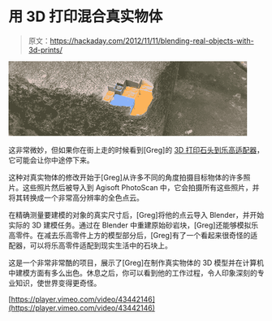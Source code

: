 # 用 3D 打印混合真实物体

> 原文：<https://hackaday.com/2012/11/11/blending-real-objects-with-3d-prints/>

![](img/5139fda5c137a8bf26741f5fd0c07d8c.png "Lego")

这非常微妙，但如果你在街上走的时候看到[Greg]的 [3D 打印石头到乐高适配器](http://www.instructables.com/id/A-sandstone-block-built-from-lego-blending-real-o/?ALLSTEPS)，它可能会让你中途停下来。

这种对真实物体的修改开始于[Greg]从许多不同的角度拍摄目标物体的许多照片。这些照片然后被导入到 Agisoft PhotoScan 中，它会拍摄所有这些照片，并将其转换成一个非常高分辨率的全色点云。

在精确测量要建模的对象的真实尺寸后，[Greg]将他的点云导入 Blender，并开始实际的 3D 建模任务。通过在 Blender 中重建原始砂岩块，[Greg]还能够模拟乐高零件。在减去乐高零件上方的模型部分后，[Greg]有了一个看起来很奇怪的适配器，可以将乐高零件适配到现实生活中的石块上。

这是一个非常非常酷的项目，展示了[Greg]在制作真实物体的 3D 模型并在计算机中建模方面有多么出色。休息之后，你可以看到他的工作过程，令人印象深刻的专业知识，使世界变得更奇怪。

[https://player.vimeo.com/video/43442146](https://player.vimeo.com/video/43442146)